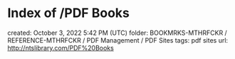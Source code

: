 # Index of /PDF Books

created: October 3, 2022 5:42 PM (UTC)
folder: BOOKMRKS-MTHRFCKR / REFERENCE-MTHRFCKR / PDF Management / PDF Sites
tags: pdf sites
url: http://ntslibrary.com/PDF%20Books